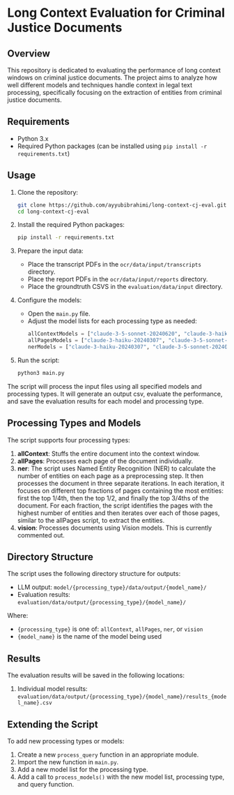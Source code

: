 # Long Context Evaluation for Criminal Justice Documents

## Overview
This repository is dedicated to evaluating the performance of long context windows on criminal justice documents. The project aims to analyze how well different models and techniques handle context in legal text processing, specifically focusing on the extraction of entities from criminal justice documents.

## Requirements

- Python 3.x
- Required Python packages (can be installed using `pip install -r requirements.txt`)

## Usage

1. Clone the repository:
    ```bash
    git clone https://github.com/ayyubibrahimi/long-context-cj-eval.git
    cd long-context-cj-eval
    ```

2. Install the required Python packages:
    ```bash
    pip install -r requirements.txt
    ```

3. Prepare the input data:
    - Place the transcript PDFs in the `ocr/data/input/transcripts` directory.
    - Place the report PDFs in the `ocr/data/input/reports` directory.
    - Place the groundtruth CSVS in the `evaluation/data/input` directory.

4. Configure the models:
    - Open the `main.py` file.
    - Adjust the model lists for each processing type as needed:
      ```python
      allContextModels = ["claude-3-5-sonnet-20240620", "claude-3-haiku-20240307", "claude-3-opus-20240229"]
      allPagesModels = ["claude-3-haiku-20240307", "claude-3-5-sonnet-20240620", "mistralai/Mixtral-8x22B-Instruct-v0.1", "mistralai/Mixtral-8x7B-Instruct-v0.1"]
      nerModels = ["claude-3-haiku-20240307", "claude-3-5-sonnet-20240620", "mistralai/Mixtral-8x22B-Instruct-v0.1", "mistralai/Mixtral-8x7B-Instruct-v0.1"]
      ```

5. Run the script:
    ```bash
    python3 main.py
    ```

The script will process the input files using all specified models and processing types. It will generate an output csv, evaluate the performance, and save the evaluation results for each model and processing type.

## Processing Types and Models

The script supports four processing types:

1. **allContext**: Stuffs the entire document into the context window. 
2. **allPages**: Processes each page of the document individually.
3. **ner**: The script uses Named Entity Recognition (NER) to calculate the number of entities on each page as a preprocessing step. It then processes the document in three separate iterations. In each iteration, it focuses on different top fractions of pages containing the most entities: first the top 1/4th, then the top 1/2, and finally the top 3/4ths of the document. For each fraction, the script identifies the pages with the highest number of entities and then iterates over each of those pages, similar to the allPages script, to extract the entities.
4. **vision**: Processes documents using Vision models. This is currently commented out. 

## Directory Structure

The script uses the following directory structure for outputs:

- LLM output: `model/{processing_type}/data/output/{model_name}/`
- Evaluation results: `evaluation/data/output/{processing_type}/{model_name}/`

Where:
- `{processing_type}` is one of: `allContext`, `allPages`, `ner`, or `vision`
- `{model_name}` is the name of the model being used

## Results

The evaluation results will be saved in the following locations:

1. Individual model results: 
   `evaluation/data/output/{processing_type}/{model_name}/results_{model_name}.csv`

## Extending the Script

To add new processing types or models:

1. Create a new `process_query` function in an appropriate module.
2. Import the new function in `main.py`.
3. Add a new model list for the processing type.
4. Add a call to `process_models()` with the new model list, processing type, and query function.


